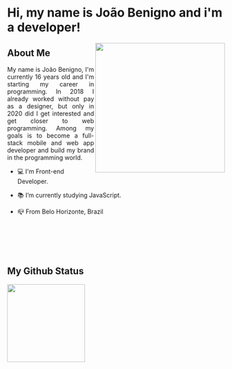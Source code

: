 <h1> Hi, my name is João Benigno and i'm a developer! </h1>

<img src="https://cdn.discordapp.com/attachments/842063204698816582/870667943892099102/a9b1211e4363b7f0462737d83a9eaefd.png" min-width="300px" max-width="300px" width="300px" align="right" alt="">

## About Me

<p align="justify"> My name is João Benigno, I'm currently 16 years old and I'm starting my career in programming. In 2018 I already worked without pay as a designer, but only in 2020 did I get interested and get closer to web programming. Among my goals is to become a full-stack mobile and web app developer and build my brand in the programming world.

- 💻 I'm Front-end Developer.
- 📚 I’m currently studying JavaScript.
- 📪 From Belo Horizonte, Brazil</p>

  <br><br><br><br>
  
## My Github Status

<div>
  <a href="https://github.com/joaobenigno">
  <img height="180em" src="https://github-readme-stats.vercel.app/api?username=joaobenigno&show_icons=true&theme=omni&include_all_commits=true&count_private=true"/>
</div>


